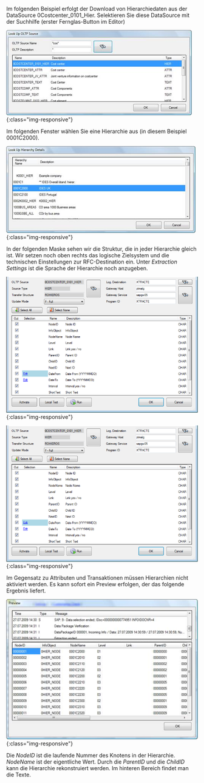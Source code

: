 Im folgenden Beispiel erfolgt der Download von Hierarchiedaten aus der DataSource 0Costcenter_0101_Hier. Selektieren Sie diese DataSource mit der Suchhilfe (erster Fernglas-Button im Editor)

![Look-Up-Deltaq-Oltp-Source](/img/content/Look-Up-Deltaq-Oltp-Source.png){:class="img-responsive"}


Im folgenden Fenster wählen Sie eine Hierarchie aus (in diesem Beispiel 0001C2000).


![Look-Up-Deltaq-Hierarchy-Details](/img/content/Look-Up-Deltaq-Hierarchy-Details.png){:class="img-responsive"}

In der folgenden Maske sehen wir die Struktur, die in jeder Hierarchie gleich ist. Wir setzen noch oben rechts das logische Zielsystem und die technischen Einstellungen zur RFC-Destination ein. Unter *Extraction Settings* ist die Sprache der Hierarchie noch anzugeben.


![Deltaq-Hierarchy-Selected](/img/content/Deltaq-Hierarchy-Selected.png){:class="img-responsive"}

![Deltaq-Hierarchy-Selected](/img/content/Deltaq-Hierarchy-Selected.png){:class="img-responsive"}

Im Gegensatz zu Attributen und Transaktionen müssen Hierarchien nicht aktiviert werden. Es kann sofort ein Preview erfolgen, der das folgende Ergebnis liefert.

![DeltaQ-Hierarchies-04](/img/content/DeltaQ-Hierarchies-04.png){:class="img-responsive"}

Die *NodeID* ist die laufende Nummer des Knotens in der Hierarchie. *NodeName* ist der eigentliche Wert. Durch die *ParentID* und die *ChildID* kann die Hierarchie rekonstruiert werden. Im hinteren Bereich findet man die Texte.
